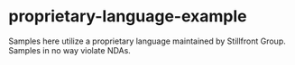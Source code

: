# proprietary-language-example
Samples here utilize a proprietary language maintained by Stillfront Group.  Samples in no way violate NDAs.
